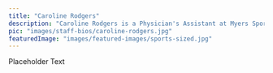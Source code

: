 ```yaml
---
title: "Caroline Rodgers"
description: "Caroline Rodgers is a Physician's Assistant at Myers Sports Medicine and Orthopaedic Center, assisting Dr. Myers and seeing patients in clinic."
pic: "images/staff-bios/caroline-rodgers.jpg"
featuredImage: "images/featured-images/sports-sized.jpg"
---
```


Placeholder Text
